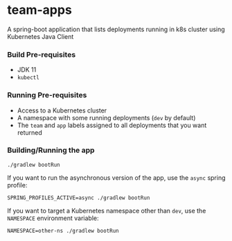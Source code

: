 # team-apps 

A spring-boot application that lists deployments running in k8s cluster using Kubernetes Java Client

### Build Pre-requisites

- JDK 11
- `kubectl`

### Running Pre-requisites

- Access to a Kubernetes cluster
- A namespace with some running deployments (`dev` by default)
- The `team` and `app` labels assigned to all deployments that you want returned

### Building/Running the app

```
./gradlew bootRun
```

If you want to run the asynchronous version of the app, use the `async` spring profile:

```
SPRING_PROFILES_ACTIVE=async ./gradlew bootRun
```

If you want to target a Kubernetes namespace other than `dev`, use the `NAMESPACE` environment variable:

```
NAMESPACE=other-ns ./gradlew bootRun
```
